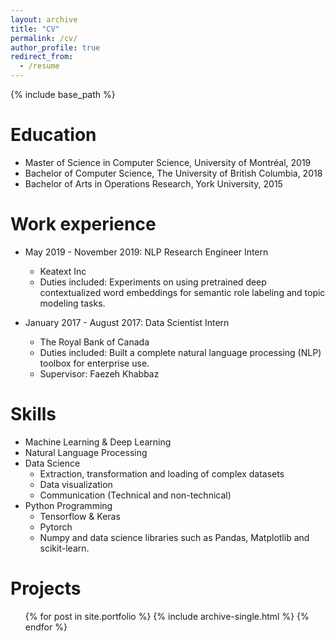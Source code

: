 ```yaml
---
layout: archive
title: "CV"
permalink: /cv/
author_profile: true
redirect_from:
  - /resume
---
```


{% include base_path %}

Education
======
* Master of Science in Computer Science, University of Montréal, 2019
* Bachelor of Computer Science, The University of British Columbia, 2018
* Bachelor of Arts in Operations Research, York University, 2015

Work experience
======
* May 2019 - November 2019: NLP Research Engineer Intern
  * Keatext Inc
  * Duties included: Experiments on using pretrained deep contextualized word embeddings for semantic role labeling and topic modeling tasks.

* January 2017 - August 2017: Data Scientist Intern
  * The Royal Bank of Canada
  * Duties included: Built a complete natural language processing (NLP) toolbox for enterprise use.
  * Supervisor: Faezeh Khabbaz
  
Skills
======
* Machine Learning & Deep Learning
* Natural Language Processing
* Data Science
  * Extraction, transformation and loading of complex datasets
  * Data visualization
  * Communication (Technical and non-technical)
* Python Programming
  * Tensorflow & Keras
  * Pytorch
  * Numpy and data science libraries such as Pandas, Matplotlib and scikit-learn.
  
Projects
======
  <ul>{% for post in site.portfolio %}
    {% include archive-single.html %}
  {% endfor %}</ul>
  
